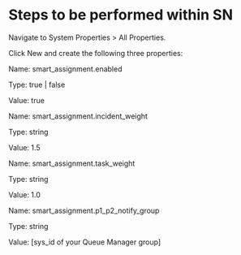 # Steps to be performed within SN

Navigate to System Properties > All Properties.

Click New and create the following three properties:

Name: smart_assignment.enabled

Type: true | false

Value: true

Name: smart_assignment.incident_weight

Type: string

Value: 1.5

Name: smart_assignment.task_weight

Type: string

Value: 1.0

Name: smart_assignment.p1_p2_notify_group

Type: string

Value: [sys_id of your Queue Manager group]